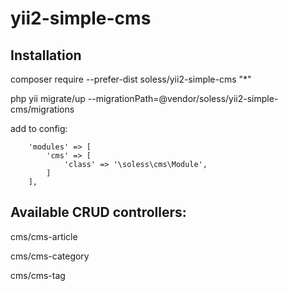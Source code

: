 # yii2-simple-cms

## Installation

composer require --prefer-dist soless/yii2-simple-cms "*"

php yii migrate/up --migrationPath=@vendor/soless/yii2-simple-cms/migrations

add to config:
```
    'modules' => [
        'cms' => [
            'class' => '\soless\cms\Module',
        ]
    ],
```

## Available CRUD controllers:

cms/cms-article

cms/cms-category

cms/cms-tag